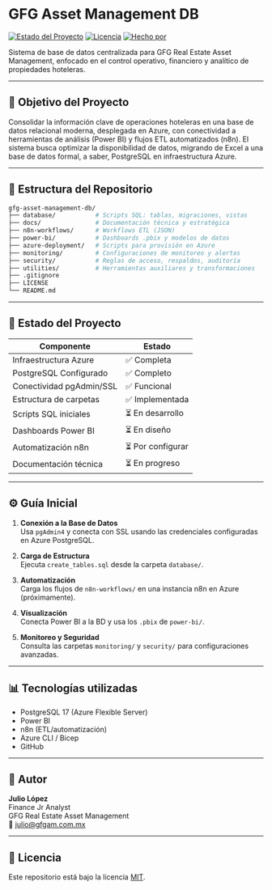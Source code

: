# GFG Asset Management DB

[![Estado del Proyecto](https://img.shields.io/badge/Estado-En%20Desarrollo-yellow)](https://github.com/Jazzystic/gfg-asset-management-db)
[![Licencia](https://img.shields.io/github/license/Jazzystic/gfg-asset-management-db)](LICENSE)
[![Hecho por](https://img.shields.io/badge/Autor-Julio%20L%C3%B3pez-blue)](#autor)

Sistema de base de datos centralizada para GFG Real Estate Asset Management, enfocado en el control operativo, financiero y analítico de propiedades hoteleras.

---

## 📌 Objetivo del Proyecto

Consolidar la información clave de operaciones hoteleras en una base de datos relacional moderna, desplegada en Azure, con conectividad a herramientas de análisis (Power BI) y flujos ETL automatizados (n8n). El sistema busca optimizar la disponibilidad de datos, migrando de Excel a una base de datos formal, a saber, PostgreSQL en infraestructura Azure. 

---

## 🧱 Estructura del Repositorio

```bash
gfg-asset-management-db/
├── database/           # Scripts SQL: tablas, migraciones, vistas
├── docs/               # Documentación técnica y estratégica
├── n8n-workflows/      # Workflows ETL (JSON)
├── power-bi/           # Dashboards .pbix y modelos de datos
├── azure-deployment/   # Scripts para provisión en Azure
├── monitoring/         # Configuraciones de monitoreo y alertas
├── security/           # Reglas de acceso, respaldos, auditoría
├── utilities/          # Herramientas auxiliares y transformaciones
├── .gitignore
├── LICENSE
└── README.md
```

---

## 🚀 Estado del Proyecto

| Componente                  | Estado      |
|----------------------------|-------------|
| Infraestructura Azure      | ✅ Completa |
| PostgreSQL Configurado     | ✅ Completo |
| Conectividad pgAdmin/SSL   | ✅ Funcional |
| Estructura de carpetas     | ✅ Implementada |
| Scripts SQL iniciales      | ⏳ En desarrollo |
| Dashboards Power BI        | ⏳ En diseño |
| Automatización n8n         | ⏳ Por configurar |
| Documentación técnica      | ⏳ En progreso |

---

## ⚙️ Guía Inicial

1. **Conexión a la Base de Datos**  
   Usa `pgAdmin4` y conecta con SSL usando las credenciales configuradas en Azure PostgreSQL.

2. **Carga de Estructura**  
   Ejecuta `create_tables.sql` desde la carpeta `database/`.

3. **Automatización**  
   Carga los flujos de `n8n-workflows/` en una instancia n8n en Azure (próximamente).

4. **Visualización**  
   Conecta Power BI a la BD y usa los `.pbix` de `power-bi/`.

5. **Monitoreo y Seguridad**  
   Consulta las carpetas `monitoring/` y `security/` para configuraciones avanzadas.

---

## 📊 Tecnologías utilizadas

- PostgreSQL 17 (Azure Flexible Server)
- Power BI
- n8n (ETL/automatización)
- Azure CLI / Bicep
- GitHub

---

## 👤 Autor

**Julio López**  
Finance Jr Analyst  
GFG Real Estate Asset Management  
📧 julio@gfgam.com.mx

---

## 🧾 Licencia

Este repositorio está bajo la licencia [MIT](LICENSE).

